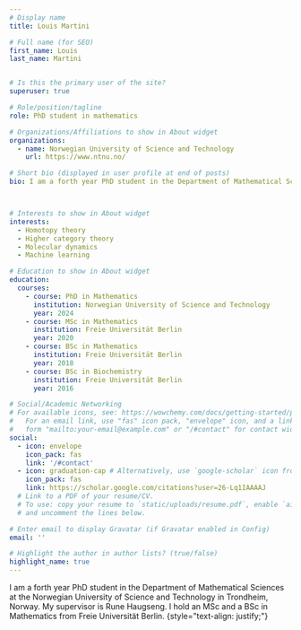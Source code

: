 ```yaml
---
# Display name
title: Louis Martini

# Full name (for SEO)
first_name: Louis
last_name: Martini


# Is this the primary user of the site?
superuser: true

# Role/position/tagline
role: PhD student in mathematics

# Organizations/Affiliations to show in About widget
organizations:
  - name: Norwegian University of Science and Technology
    url: https://www.ntnu.no/

# Short bio (displayed in user profile at end of posts)
bio: I am a forth year PhD student in the Department of Mathematical Sciences at the Norwegian University of Science and Technology in Trondheim, Norway.



# Interests to show in About widget
interests:
  - Homotopy theory
  - Higher category theory
  - Molecular dynamics
  - Machine learning

# Education to show in About widget
education:
  courses:
    - course: PhD in Mathematics
      institution: Norwegian University of Science and Technology
      year: 2024
    - course: MSc in Mathematics
      institution: Freie Universität Berlin
      year: 2020
    - course: BSc in Mathematics
      institution: Freie Universität Berlin
      year: 2018
    - course: BSc in Biochemistry
      institution: Freie Universität Berlin
      year: 2016

# Social/Academic Networking
# For available icons, see: https://wowchemy.com/docs/getting-started/page-builder/#icons
#   For an email link, use "fas" icon pack, "envelope" icon, and a link in the
#   form "mailto:your-email@example.com" or "/#contact" for contact widget.
social:
  - icon: envelope
    icon_pack: fas
    link: '/#contact'
  - icon: graduation-cap # Alternatively, use `google-scholar` icon from `ai` icon pack
    icon_pack: fas
    link: https://scholar.google.com/citations?user=26-Lq1IAAAAJ
  # Link to a PDF of your resume/CV.
  # To use: copy your resume to `static/uploads/resume.pdf`, enable `ai` icons in `params.yaml`,
  # and uncomment the lines below.

# Enter email to display Gravatar (if Gravatar enabled in Config)
email: ''

# Highlight the author in author lists? (true/false)
highlight_name: true
---
```


I am a forth year PhD student in the Department of Mathematical Sciences at the Norwegian University of Science and Technology in Trondheim, Norway. My supervisor is Rune Haugseng. I hold an MSc and a BSc in Mathematics from Freie Universität Berlin.
{style="text-align: justify;"}
